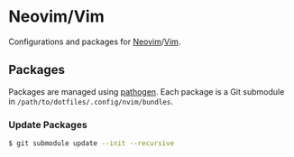 # Neovim/Vim

Configurations and packages for [Neovim](https://neovim.io)/[Vim](https://www.vim.org).

## Packages

Packages are managed using [pathogen](https://github.com/tpope/vim-pathogen). Each package is a Git submodule in `/path/to/dotfiles/.config/nvim/bundles`.

### Update Packages

```sh
$ git submodule update --init --recursive
```
